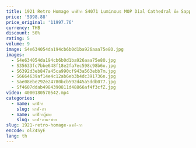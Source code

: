 ```yaml
---
title: 1921 Retro Homage นาฬิกา S4071 Luminous MOP Dial Cathedral มือ Sapphire AR คริสตัล 316L สแตนเลส Retro นาฬิกา
price: '5998.88'
price_original: '11997.76'
currency: THB
discount: 50%
rating: 5
volume: 9
image: S4e634054da194cb6b0d1ba926aaa75e8O.jpg
images:
  - S4e634054da194cb6b0d1ba926aaa75e8O.jpg
  - S35633fc7bbe648f18e2fa7ec598c98b6o.jpg
  - S6392d3eb847a45ca990cf943a563ebb7m.jpg
  - S6664639af14e4c12ab6eb3b4dc391736n.jpg
  - Sae08ebe292e24780bcb592d45a5ddb077.jpg
  - Sf4607ddab4984390811d48866af4f3cfZ.jpg
video: 4000180570542.mp4
categories:
  - name: นาฬิกา
    slug: นาฬ-กา
  - name: นาฬิกาผู้ชาย
    slug: นาฬ-กาผ-ชาย
slug: 1921-retro-homage-นาฬ-กา
encode: olZ4SyE
lang: th
---
```

  